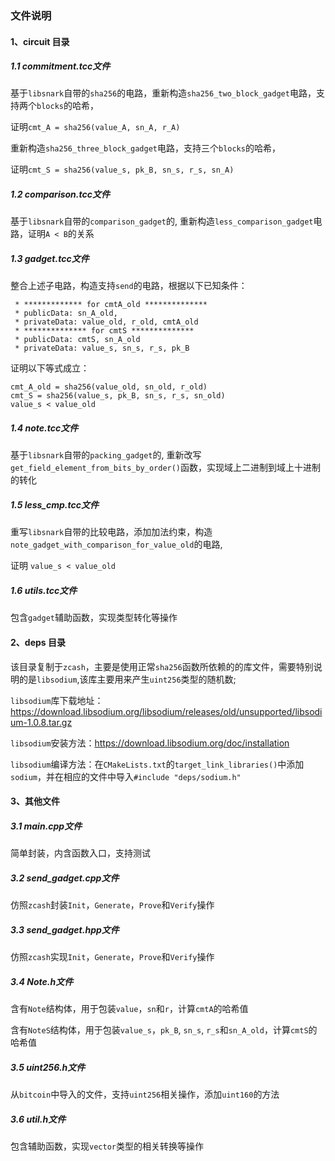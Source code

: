 ### 文件说明

#### 1、circuit 目录

##### 1.1 commitment.tcc文件
基于`libsnark`自带的`sha256`的电路，重新构造`sha256_two_block_gadget`电路，支持两个`blocks`的哈希，

证明`cmt_A = sha256(value_A, sn_A, r_A)`

重新构造`sha256_three_block_gadget`电路，支持三个`blocks`的哈希，

证明`cmt_S = sha256(value_s, pk_B, sn_s, r_s, sn_A)`

##### 1.2 comparison.tcc文件
基于`libsnark`自带的`comparison_gadget`的, 重新构造`less_comparison_gadget`电路，证明`A < B`的关系

##### 1.3 gadget.tcc文件
整合上述子电路，构造支持`send`的电路，根据以下已知条件：
```
 * ************* for cmtA_old **************
 * publicData: sn_A_old,  
 * privateData: value_old, r_old, cmtA_old
 * ************** for cmtS **************
 * publicData: cmtS, sn_A_old  
 * privateData: value_s, sn_s, r_s, pk_B
 ```
 证明以下等式成立：
```
cmt_A_old = sha256(value_old, sn_old, r_old)
cmt_S = sha256(value_s, pk_B, sn_s, r_s, sn_old)
value_s < value_old
```

##### 1.4 note.tcc文件
基于`libsnark`自带的`packing_gadget`的, 重新改写`get_field_element_from_bits_by_order()`函数，实现域上二进制到域上十进制的转化

##### 1.5 less_cmp.tcc文件
重写`libsnark`自带的比较电路，添加加法约束，构造`note_gadget_with_comparison_for_value_old`的电路, 

证明 `value_s < value_old`

##### 1.6 utils.tcc文件
包含`gadget`辅助函数，实现类型转化等操作

#### 2、deps 目录
该目录复制于`zcash`，主要是使用正常`sha256`函数所依赖的的库文件，需要特别说明的是`libsodium`,该库主要用来产生`uint256`类型的随机数;

`libsodium`库下载地址：https://download.libsodium.org/libsodium/releases/old/unsupported/libsodium-1.0.8.tar.gz

`libsodium`安装方法：https://download.libsodium.org/doc/installation

`libsodium`编译方法：在`CMakeLists.txt`的`target_link_libraries()`中添加`sodium`，并在相应的文件中导入`#include "deps/sodium.h"`

#### 3、其他文件

##### 3.1 main.cpp文件
简单封装，内含函数入口，支持测试

##### 3.2 send_gadget.cpp文件
仿照`zcash`封装`Init`，`Generate`，`Prove`和`Verify`操作

##### 3.3 send_gadget.hpp文件
仿照`zcash`实现`Init`，`Generate`，`Prove`和`Verify`操作

##### 3.4 Note.h文件
含有`Note`结构体，用于包装`value`，`sn`和`r`，计算`cmtA`的哈希值

含有`NoteS`结构体，用于包装`value_s`，`pk_B`, `sn_s`, `r_s`和`sn_A_old`，计算`cmtS`的哈希值


##### 3.5 uint256.h文件
从`bitcoin`中导入的文件，支持`uint256`相关操作，添加`uint160`的方法

##### 3.6 util.h文件
包含辅助函数，实现`vector`类型的相关转换等操作